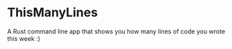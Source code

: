 # ThisManyLines
A Rust command line app that shows you how many lines of code you wrote this week :)
